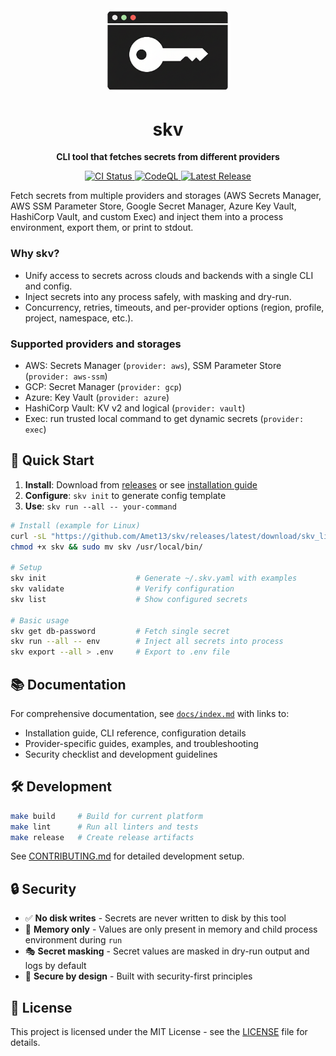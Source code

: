 <div align="center">
  <img src="images/logo.png" alt="skv Logo" width="200" style="border-radius: 20px;">
  <h1>skv</h1>
  <p><strong>CLI tool that fetches secrets from different providers</strong></p>
  <p>
    <a href="https://github.com/Amet13/skv/actions/workflows/ci.yml">
      <img src="https://github.com/Amet13/skv/actions/workflows/ci.yml/badge.svg" alt="CI Status">
    </a>
    <a href="https://github.com/Amet13/skv/actions/workflows/codeql.yml">
      <img src="https://github.com/Amet13/skv/actions/workflows/codeql.yml/badge.svg" alt="CodeQL">
    </a>
    <a href="https://github.com/Amet13/skv/releases">
      <img src="https://img.shields.io/github/v/release/Amet13/skv?label=version" alt="Latest Release">
    </a>
  </p>
</div>

Fetch secrets from multiple providers and storages (AWS Secrets Manager, AWS SSM Parameter Store, Google Secret Manager, Azure Key Vault, HashiCorp Vault, and custom Exec) and inject them into a process environment, export them, or print to stdout.

### Why skv?

- Unify access to secrets across clouds and backends with a single CLI and config.
- Inject secrets into any process safely, with masking and dry-run.
- Concurrency, retries, timeouts, and per-provider options (region, profile, project, namespace, etc.).

### Supported providers and storages

- AWS: Secrets Manager (`provider: aws`), SSM Parameter Store (`provider: aws-ssm`)
- GCP: Secret Manager (`provider: gcp`)
- Azure: Key Vault (`provider: azure`)
- HashiCorp Vault: KV v2 and logical (`provider: vault`)
- Exec: run trusted local command to get dynamic secrets (`provider: exec`)

## 🚀 **Quick Start**

1. **Install**: Download from [releases](https://github.com/Amet13/skv/releases/latest) or see [installation guide](docs/installation.md)
2. **Configure**: `skv init` to generate config template
3. **Use**: `skv run --all -- your-command`

```bash
# Install (example for Linux)
curl -sL "https://github.com/Amet13/skv/releases/latest/download/skv_linux_amd64" -o skv
chmod +x skv && sudo mv skv /usr/local/bin/

# Setup
skv init                    # Generate ~/.skv.yaml with examples
skv validate                # Verify configuration
skv list                    # Show configured secrets

# Basic usage
skv get db-password         # Fetch single secret
skv run --all -- env        # Inject all secrets into process
skv export --all > .env     # Export to .env file
```

## 📚 **Documentation**

For comprehensive documentation, see [`docs/index.md`](docs/index.md) with links to:

- Installation guide, CLI reference, configuration details
- Provider-specific guides, examples, and troubleshooting
- Security checklist and development guidelines

## 🛠️ **Development**

```bash
make build     # Build for current platform
make lint      # Run all linters and tests
make release   # Create release artifacts
```

See [CONTRIBUTING.md](CONTRIBUTING.md) for detailed development setup.

## 🔒 **Security**

- ✅ **No disk writes** - Secrets are never written to disk by this tool
- 🧠 **Memory only** - Values are only present in memory and child process environment during `run`
- 🎭 **Secret masking** - Secret values are masked in dry-run output and logs by default
- 🔐 **Secure by design** - Built with security-first principles

## 📄 **License**

This project is licensed under the MIT License - see the [LICENSE](LICENSE) file for details.
